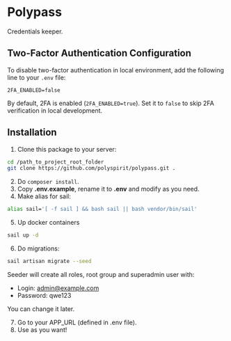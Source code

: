 # Polypass

Credentials keeper.

## Two-Factor Authentication Configuration

To disable two-factor authentication in local environment, add the following line to your `.env` file:

```
2FA_ENABLED=false
```

By default, 2FA is enabled (`2FA_ENABLED=true`). Set it to `false` to skip 2FA verification in local development.

## Installation

1. Clone this package to your server:
```bash
cd /path_to_project_root_folder
git clone https://github.com/polyspirit/polypass.git .
```
2. Do `composer install`.
3. Copy **.env.example**, rename it to **.env** and modify as you need.
4. Make alias for sail:
```bash
alias sail='[ -f sail ] && bash sail || bash vendor/bin/sail'
```
5. Up docker containers
```bash
sail up -d
```
6. Do migrations:
```bash
sail artisan migrate --seed
```
Seeder will create all roles, root group and superadmin user with:
- Login: admin@example.com
- Password: qwe123

You can change it later.

7. Go to your APP_URL (defined in .env file).
8. Use as you want!